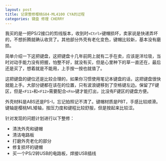 ```yaml
---
layout: post
title: 记录整修樱桃G84-ML4100 CYA的过程
categories: 键盘 修理 CHERRY
---
```

我买的是一把PS/2接口的剪线版本，收到时`<Ctrl>`键帽损坏，卖家说是快递弄坏的，不想折腾就确认收货了。其他部分外壳有老化变色，键帽比较新，基本没有磨损。

简单介绍一下这把键盘，这把键盘十几年前网上就有二手在卖，应该是洋垃圾，当时对动手能力没有把握，怕整不好，就没有买，但是心里种下的草一直还在，最后还是买了，想着就是不能用，上手按一按也就值了。

这把键盘的键位还是比较合理的，如果你习惯使用笔记本键盘的话，这把键盘很快就能上手。大部分键都在该在的位置，只有波浪键移到了空格键左边。保留了F键区，但是`<F11>`和`<F12>`需要配合`<Fn>`键才能打出，比没有F键区的键盘方便。

外壳材料是ABS还是PS-I，忘记拍照记不清了。键帽材质是PBT，手感比较顺滑。键轴是樱桃ML矮轴，按压力度和键程比较舒服，但是按起来比较涩。

针对发现的问题计划进行以下整修：
* 清洗外壳和键帽
* 清洁电路板
* 打磨外壳老化的部分
* 修复损坏的键帽
* 买一个PS/2转USB的电路板，焊接USB插线

